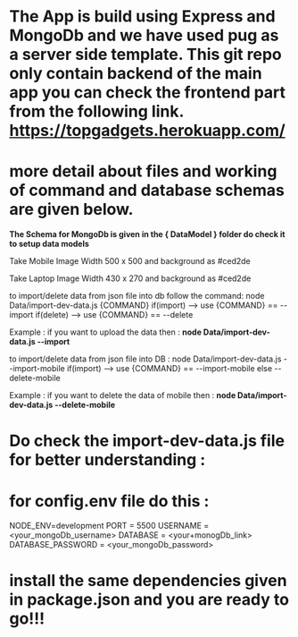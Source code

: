 # The App is build using Express and MongoDb and we have used pug as a server side template. This git repo only contain backend of the main app you can check the frontend part from the following link. https://topgadgets.herokuapp.com/

# more detail about files and working of command and database schemas are given below.

**The Schema for MongoDb is given in the { DataModel } folder do check it to setup data models**

Take Mobile Image Width 500 x 500 and background as #ced2de

Take Laptop Image Width 430 x 270 and background as #ced2de

to import/delete data from json file into db follow the command:
node Data/import-dev-data.js {COMMAND}
if(import) --> use {COMMAND} == --import
if(delete) --> use {COMMAND} == --delete

Example : if you want to upload the data then :
**node Data/import-dev-data.js --import**

to import/delete data from json file into DB :
node Data/import-dev-data.js --import-mobile
if(import) --> use {COMMAND} == --import-mobile
else --delete-mobile

Example : if you want to delete the data of mobile then :
**node Data/import-dev-data.js --delete-mobile**

# Do check the import-dev-data.js file for better understanding :

# for config.env file do this :

NODE_ENV=development
PORT = 5500
USERNAME = <your_mongoDb_username>
DATABASE = <your+monogDb_link>
DATABASE_PASSWORD = <your_mongoDb_password>

# install the same dependencies given in package.json and you are ready to go!!!
